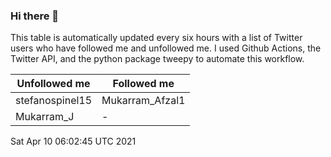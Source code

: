 ### Hi there 👋

This table is automatically updated every six hours with a list of Twitter users who have followed me and unfollowed me. I used Github Actions, the Twitter API, and the python package tweepy to automate this workflow.

| Unfollowed me |  Followed me |
| --- | --- |
|stefanospinel15|Mukarram_Afzal1|
|Mukarram_J|-|
Sat Apr 10 06:02:45 UTC 2021
